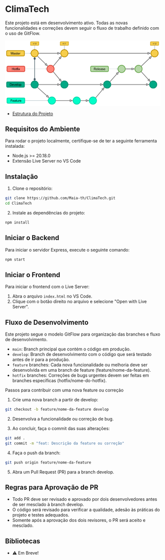 # ClimaTech

Este projeto está em desenvolvimento ativo. Todas as novas funcionalidades e correções devem seguir o fluxo de trabalho definido com o uso de GitFlow.

<img alt='Fluxo do GitFlow' src='.github/assets/gitFlow.png'/>

- [Estrutura do Projeto](.github/docs/Geral.md)

## Requisitos do Ambiente

Para rodar o projeto localmente, certifique-se de ter a seguinte ferramenta instalada:

- Node.js >= 20.18.0
- Extensão Live Server no VS Code
  
## Instalação

1. Clone o repositório:

```bash
git clone https://github.com/Maia-th/ClimaTech.git
cd ClimaTech
```

2. Instale as dependências do projeto:

```bash
npm install
```

## Iniciar o Backend

Para iniciar o servidor Express, execute o seguinte comando:
```bash
npm start
```

## Iniciar o Frontend

Para iniciar o frontend com o Live Server:

1. Abra o arquivo `index.html` no VS Code.
2. Clique com o botão direito no arquivo e selecione "Open with Live Server".

## Fluxo de Desenvolvimento

Este projeto segue o modelo GitFlow para organização das branches e fluxo de desenvolvimento.

- `main`: Branch principal que contém o código em produção.
- `develop`: Branch de desenvolvimento com o código que será testado antes de ir para a produção.
- `feature` branches: Cada nova funcionalidade ou melhoria deve ser desenvolvida em uma branch de feature (feature/nome-da-feature).
- `hotfix` branches: Correções de bugs urgentes devem ser feitas em branches específicas (hotfix/nome-do-hotfix).

Passos para contribuir com uma nova feature ou correção

1. Crie uma nova branch a partir de develop:

```bash
git checkout -b feature/nome-da-feature develop
```
2. Desenvolva a funcionalidade ou correção de bug.

3. Ao concluir, faça o commit das suas alterações:

```bash
git add .
git commit -m "feat: Descrição da feature ou correção"
```
4. Faça o push da branch:

```bash
git push origin feature/nome-da-feature
```
5. Abra um Pull Request (PR) para a branch develop.

## Regras para Aprovação de PR

- Todo PR deve ser revisado e aprovado por dois desenvolvedores antes de ser mesclado à branch develop.
- O código será revisado para verificar a qualidade, adesão às práticas do projeto e testes adequados.
- Somente após a aprovação dos dois revisores, o PR será aceito e mesclado.

## Bibliotecas

- ⚠️ Em Breve!
